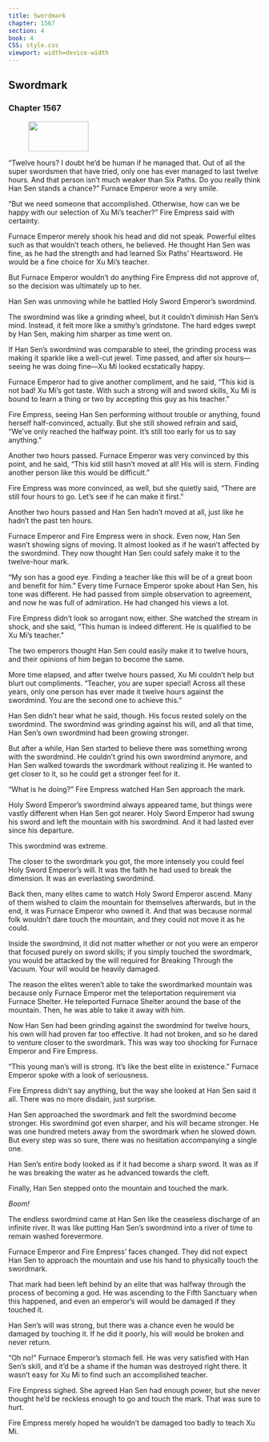 ```yaml
---
title: Swordmark
chapter: 1567
section: 4
book: 4
CSS: style.css
viewport: width=device-width
---
```


## Swordmark

### Chapter 1567

<figure>
	<img src="../Images/gem.gif" alt="" id="gem" width="120" height="60" />
</figure>

“Twelve hours? I doubt he’d be human if he managed that. Out of all the super swordsmen that have tried, only one has ever managed to last twelve hours. And that person isn’t much weaker than Six Paths. Do you really think Han Sen stands a chance?” Furnace Emperor wore a wry smile.

“But we need someone that accomplished. Otherwise, how can we be happy with our selection of Xu Mi’s teacher?” Fire Empress said with certainty.

Furnace Emperor merely shook his head and did not speak. Powerful elites such as that wouldn’t teach others, he believed. He thought Han Sen was fine, as he had the strength and had learned Six Paths’ Heartsword. He would be a fine choice for Xu Mi’s teacher.

But Furnace Emperor wouldn’t do anything Fire Empress did not approve of, so the decision was ultimately up to her.

Han Sen was unmoving while he battled Holy Sword Emperor’s swordmind.

The swordmind was like a grinding wheel, but it couldn’t diminish Han Sen’s mind. Instead, it felt more like a smithy’s grindstone. The hard edges swept by Han Sen, making him sharper as time went on.

If Han Sen’s swordmind was comparable to steel, the grinding process was making it sparkle like a well-cut jewel. Time passed, and after six hours—seeing he was doing fine—Xu Mi looked ecstatically happy.

Furnace Emperor had to give another compliment, and he said, “This kid is not bad! Xu Mi’s got taste. With such a strong will and sword skills, Xu Mi is bound to learn a thing or two by accepting this guy as his teacher.”

Fire Empress, seeing Han Sen performing without trouble or anything, found herself half-convinced, actually. But she still showed refrain and said, “We’ve only reached the halfway point. It’s still too early for us to say anything.”

Another two hours passed. Furnace Emperor was very convinced by this point, and he said, “This kid still hasn’t moved at all! His will is stern. Finding another person like this would be difficult.”

Fire Empress was more convinced, as well, but she quietly said, “There are still four hours to go. Let’s see if he can make it first.”

Another two hours passed and Han Sen hadn’t moved at all, just like he hadn’t the past ten hours.

Furnace Emperor and Fire Empress were in shock. Even now, Han Sen wasn’t showing signs of moving. It almost looked as if he wasn’t affected by the swordmind. They now thought Han Sen could safely make it to the twelve-hour mark.

“My son has a good eye. Finding a teacher like this will be of a great boon and benefit for him.” Every time Furnace Emperor spoke about Han Sen, his tone was different. He had passed from simple observation to agreement, and now he was full of admiration. He had changed his views a lot.

Fire Empress didn’t look so arrogant now, either. She watched the stream in shock, and she said, “This human is indeed different. He is qualified to be Xu Mi’s teacher.”

The two emperors thought Han Sen could easily make it to twelve hours, and their opinions of him began to become the same.

More time elapsed, and after twelve hours passed, Xu Mi couldn’t help but blurt out compliments. “Teacher, you are super special! Across all these years, only one person has ever made it twelve hours against the swordmind. You are the second one to achieve this.”

Han Sen didn’t hear what he said, though. His focus rested solely on the swordmind. The swordmind was grinding against his will, and all that time, Han Sen’s own swordmind had been growing stronger.

But after a while, Han Sen started to believe there was something wrong with the swordmind. He couldn’t grind his own swordmind anymore, and Han Sen walked towards the swordmark without realizing it. He wanted to get closer to it, so he could get a stronger feel for it.

“What is he doing?” Fire Empress watched Han Sen approach the mark.

Holy Sword Emperor’s swordmind always appeared tame, but things were vastly different when Han Sen got nearer. Holy Sword Emperor had swung his sword and left the mountain with his swordmind. And it had lasted ever since his departure.

This swordmind was extreme.

The closer to the swordmark you got, the more intensely you could feel Holy Sword Emperor’s will. It was the faith he had used to break the dimension. It was an everlasting swordmind.

Back then, many elites came to watch Holy Sword Emperor ascend. Many of them wished to claim the mountain for themselves afterwards, but in the end, it was Furnace Emperor who owned it. And that was because normal folk wouldn’t dare touch the mountain, and they could not move it as he could.

Inside the swordmind, it did not matter whether or not you were an emperor that focused purely on sword skills; if you simply touched the swordmark, you would be attacked by the will required for Breaking Through the Vacuum. Your will would be heavily damaged.

The reason the elites weren’t able to take the swordmarked mountain was because only Furnace Emperor met the teleportation requirement via Furnace Shelter. He teleported Furnace Shelter around the base of the mountain. Then, he was able to take it away with him.

Now Han Sen had been grinding against the swordmind for twelve hours, his own will had proven far too effective. It had not broken, and so he dared to venture closer to the swordmark. This was way too shocking for Furnace Emperor and Fire Empress.

“This young man’s will is strong. It’s like the best elite in existence.” Furnace Emperor spoke with a look of seriousness.

Fire Empress didn’t say anything, but the way she looked at Han Sen said it all. There was no more disdain, just surprise.

Han Sen approached the swordmark and felt the swordmind become stronger. His swordmind got even sharper, and his will became stronger. He was one hundred meters away from the swordmark when he slowed down. But every step was so sure, there was no hesitation accompanying a single one.

Han Sen’s entire body looked as if it had become a sharp sword. It was as if he was breaking the water as he advanced towards the cleft.

Finally, Han Sen stepped onto the mountain and touched the mark.

*Boom!*

The endless swordmind came at Han Sen like the ceaseless discharge of an infinite river. It was like putting Han Sen’s swordmind into a river of time to remain washed forevermore.

Furnace Emperor and Fire Empress’ faces changed. They did not expect Han Sen to approach the mountain and use his hand to physically touch the swordmark.

That mark had been left behind by an elite that was halfway through the process of becoming a god. He was ascending to the Fifth Sanctuary when this happened, and even an emperor’s will would be damaged if they touched it.

Han Sen’s will was strong, but there was a chance even he would be damaged by touching it. If he did it poorly, his will would be broken and never return.

“Oh no!” Furnace Emperor’s stomach fell. He was very satisfied with Han Sen’s skill, and it’d be a shame if the human was destroyed right there. It wasn’t easy for Xu Mi to find such an accomplished teacher.

Fire Empress sighed. She agreed Han Sen had enough power, but she never thought he’d be reckless enough to go and touch the mark. That was sure to hurt.

Fire Empress merely hoped he wouldn’t be damaged too badly to teach Xu Mi.